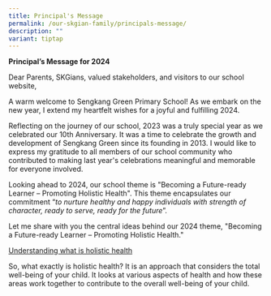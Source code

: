 ```yaml
---
title: Principal's Message
permalink: /our-skgian-family/principals-message/
description: ""
variant: tiptap
---
```

<p><strong>Principal’s Message for 2024</strong></p><p>Dear Parents, SKGians, valued stakeholders, and visitors to our school website,</p><p>A warm welcome to Sengkang Green Primary School! As we embark on the new year, I extend my heartfelt wishes for a joyful and fulfilling 2024.</p><p>Reflecting on the journey of our school, 2023 was a truly special year as we celebrated our 10th Anniversary. It was a time to celebrate the growth and development of Sengkang Green since its founding in 2013. I would like to express my gratitude to all members of our school community who contributed to making last year's celebrations meaningful and memorable for everyone involved.</p><p>Looking ahead to 2024, our school theme is "Becoming a Future-ready Learner – Promoting Holistic Health". This theme encapsulates our commitment “<em>to nurture healthy and happy individuals with strength of character, ready to serve, ready for the future</em>”.</p><p>Let me share with you the central ideas behind our 2024 theme, "Becoming a Future-ready Learner – Promoting Holistic Health."</p><p><u>Understanding what is holistic health</u></p><p>So, what exactly is holistic health? It is an approach that considers the total well-being of your child. It looks at various aspects of health and how these areas work together to contribute to the overall well-being of your child.</p>